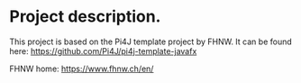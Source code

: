 # Project description.

This project is based on the Pi4J template project by FHNW. It can be found here: https://github.com/Pi4J/pi4j-template-javafx

FHNW home: https://www.fhnw.ch/en/

